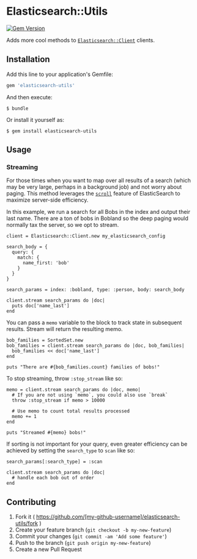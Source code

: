 # Elasticsearch::Utils

[![Gem Version](https://badge.fury.io/rb/elasticsearch-utils.svg)](http://badge.fury.io/rb/elasticsearch-utils)

Adds more cool methods to [`Elasticsearch::Client`](https://github.com/elasticsearch/elasticsearch-ruby) clients.

## Installation

Add this line to your application's Gemfile:

```ruby
gem 'elasticsearch-utils'
```

And then execute:

    $ bundle

Or install it yourself as:

    $ gem install elasticsearch-utils

## Usage

### Streaming

For those times when you want to map over all results of a search (which may be very large, perhaps in a background job) and not worry about paging. This method leverages the [`scroll`](http://www.elasticsearch.org/guide/en/elasticsearch/guide/current/scan-scroll.html) feature of ElasticSearch to maximize server-side efficiency.

In this example, we run a search for all Bobs in the index and output their last name. There are a ton of bobs in Bobland so the deep paging would normally tax the server, so we opt to stream.

```
client = Elasticsearch::Client.new my_elasticsearch_config

search_body = {
  query: {
    match: {
      name_first: 'bob'
    }
  }
}

search_params = index: :bobland, type: :person, body: search_body

client.stream search_params do |doc|
  puts doc['name_last']
end
```

You can pass a `memo` variable to the block to track state in subsequent results. Stream will return the resulting memo.

```
bob_families = SortedSet.new
bob_families = client.stream search_params do |doc, bob_families|
  bob_families << doc['name_last']
end

puts "There are #{bob_families.count} families of bobs!"
```

To stop streaming, throw `:stop_stream` like so:

```
memo = client.stream search_params do |doc, memo|
  # If you are not using `memo`, you could also use `break`
  throw :stop_stream if memo > 10000

  # Use memo to count total results processed
  memo += 1
end

puts "Streamed #{memo} bobs!"
```

If sorting is not important for your query, even greater efficiency can be achieved by setting the `search_type` to `scan` like so:

```
search_params[:search_type] = :scan

client.stream search_params do |doc|
  # handle each bob out of order
end
```

## Contributing

1. Fork it ( https://github.com/[my-github-username]/elasticsearch-utils/fork )
2. Create your feature branch (`git checkout -b my-new-feature`)
3. Commit your changes (`git commit -am 'Add some feature'`)
4. Push to the branch (`git push origin my-new-feature`)
5. Create a new Pull Request
